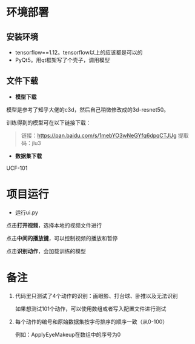 # 环境部署

## 安装环境

- tensorflow==1.12。tensorflow以上的应该都是可以的
- PyQt5。用qt框架写了个壳子，调用模型

## 文件下载

- **模型下载**

模型是参考了知乎大佬的c3d，然后自己稍微修改成的3d-resnet50。

训练得到的模型可在以下链接下载：

> 链接：https://pan.baidu.com/s/1mebYO3wNeGYfq6dpqCTJUg 
> 提取码：jlu3

- **数据集下载**

UCF-101

# 项目运行

- 运行ui.py

点击**打开视频**，选择本地的视频文件进行

点击**中间的播放键**，可以控制视频的播放和暂停

点击**识别动作**，会加载训练的模型

# 备注

1. 代码里只测试了4个动作的识别：画眼影、打台球、卧推以及无法识别

   如果想测试101个动作，可以使用数组或者写入配置文件进行测试

2. 每个动作的编号和原始数据集按字母排序的顺序一致（从0-100）

   例如：ApplyEyeMakeup在数组中的序号为0



